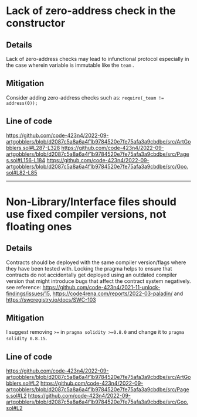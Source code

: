 # Lack of zero-address check in the constructor

## Details
 Lack of zero-address checks may lead to infunctional protocol especially in the case wherein variable is immutable like the  `team` .
 
## Mitigation
Consider adding zero-address checks such as: `require(_team != address(0));`

## Line of code
https://github.com/code-423n4/2022-09-artgobblers/blob/d2087c5a8a6a4f1b9784520e7fe75afa3a9cbdbe/src/ArtGobblers.sol#L287-L328
https://github.com/code-423n4/2022-09-artgobblers/blob/d2087c5a8a6a4f1b9784520e7fe75afa3a9cbdbe/src/Pages.sol#L156-L184
https://github.com/code-423n4/2022-09-artgobblers/blob/d2087c5a8a6a4f1b9784520e7fe75afa3a9cbdbe/src/Goo.sol#L82-L85

___
# Non-Library/Interface files should use fixed compiler versions, not floating ones

## Details
Contracts should be deployed with the same compiler version/flags where they have been tested with. Locking the pragma helps to ensure that contracts do not accidentally get deployed using an outdated compiler version that might introduce bugs that affect the contract system negatively.
see reference: https://github.com/code-423n4/2021-11-unlock-findings/issues/15, https://code4rena.com/reports/2022-03-paladin/ and https://swcregistry.io/docs/SWC-103

## Mitigation
I suggest removing `>=` in `pragma solidity >=0.8.0` and change it to `pragma solidity 0.8.15`.

## Line of code
https://github.com/code-423n4/2022-09-artgobblers/blob/d2087c5a8a6a4f1b9784520e7fe75afa3a9cbdbe/src/ArtGobblers.sol#L2
https://github.com/code-423n4/2022-09-artgobblers/blob/d2087c5a8a6a4f1b9784520e7fe75afa3a9cbdbe/src/Pages.sol#L2
https://github.com/code-423n4/2022-09-artgobblers/blob/d2087c5a8a6a4f1b9784520e7fe75afa3a9cbdbe/src/Goo.sol#L2
